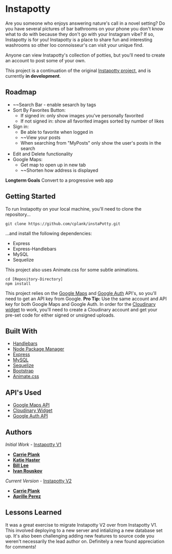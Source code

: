 # Instapotty

Are you someone who enjoys answering nature's call in a novel setting? Do you have several pictures of bar bathrooms on your phone you don't know what to do with because they don't go with your Instagram vibe? If so, Instapotty is for you! Instapotty is a place to share fun and interesting washrooms so other loo connoisseur's can visit your unique find. 

Anyone can view Instapotty's collection of potties, but you'll need to create an account to post some of your own.

This project is a continuation of the original [Instapotty project](https://github.com/ivancho277/fancyBathroom), and is currently **in development**.

## Roadmap
* ~~Search Bar - enable sesarch by tags
* Sort By Favorites Button:
    * If signed in: only show images you've personally favorited
    * If not signed in: show all favorited images sorted by number of likes
* Sign in:
    * Be able to favorite when logged in
    * ~~View your posts
    * When searching from "MyPosts" only show the user's posts in the search
* Edit and Delete functionality
* Google Maps:
    * Get map to open up in new tab
    * ~~Shorten how address is displayed

**Longterm Goals**
Convert to a progressive web app

## Getting Started

To run Instapotty on your local machine, you'll need to clone the repository... 

```
git clone https://github.com/cplank/instaPotty.git 
```
...and install the following dependencies: 

* Express
* Express-Handlebars
* MySQL
* Sequelize

This project also uses Animate.css for some subtle animations.

```
cd [Repository-Directory]
npm install
```

This project relies on the [Google Maps](https://developers.google.com/maps/documentation) and [Google Auth](https://developers.google.com/identity/protocols/OAuth2) API's, so you'll need to get an API key from Google. **Pro Tip:** Use the same account and API key for both Google Maps and Google Auth. In order for the [Cloudinary widget](https://cloudinary.com/documentation/embed_widgets_players) to work, you'll need to create a Cloudinary account and get your pre-set code for either signed or unsigned uploads. 

## Built With

* [Handlebars](http://www.dropwizard.io/1.0.2/docs/)
* [Node Package Manager](https://maven.apache.org/)
* [Express](https://rometools.github.io/rome/)
* [MySQL](https://www.npmjs.com/package/mysql)
* [Sequelize](https://www.npmjs.com/package/sequelize)
* [Bootstrap](https://getbootstrap.com/)
* [Animate.css](https://daneden.github.io/animate.css/)

## API's Used

* [Google Maps API](https://developers.google.com/maps/documentation)
* [Cloudinary Widget](https://cloudinary.com/documentation/embed_widgets_players)
* [Google Auth API](https://developers.google.com/identity/protocols/OAuth2)

## Authors
*Initial Work* - [Instapotty V1](https://github.com/ivancho277/fancyBathroom)

* **[Carrie Plank](https://github.com/cplank)** 
* **[Katie Haster](https://github.com/katiehaster)**
* **[Bill Lee](https://github.com/mjblee20)**
* **[Ivan Rouskov](https://github.com/ivancho277)**

*Current Version* - [Instapotty V2](https://insta-potty.herokuapp.com/)
* **[Carrie Plank](https://github.com/cplank)**
* **[Aprille Perez](https://github.com/aprilleperez)**

## Lessons Learned

It was a great exercise to migrate Instapotty V2 over from Instapotty V1. This involved deploying to a new server and intializing a new database set up. It's also been challenging adding new features to source code you weren't necessarily the lead author on. Definitely a new found appreciation for comments! 

